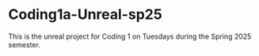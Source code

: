# Coding1a-Unreal-sp25
This is the unreal project for Coding 1 on Tuesdays during the Spring 2025 semester.
